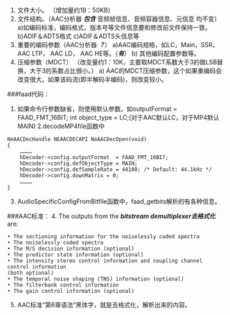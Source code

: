 ﻿
1. 文件大小。 （增加量约1B：50KB）
2. 文件结构。（AAC分析器 ***包含*** 音频帧信息、音频容器信息、元信息 均不变）
a)如编码标准，编码格式，版本号等文件信息要和修改前文件保持一致。
b)ADIF＆ADTS格式
c)ADIF＆ADTS头信息等
3. 重要的编码参数（AAC分析器 ***？***）
a)AAC编码规格，如LC，Main，SSR，AAC LTP， AAC LD， AAC HE等。（***有***）
b) 其他编码配置参数等。
4. 压缩参数（MDCT）
（改变量约1：10K，主要取MDCT系数大于3的做LSB替换，大于3的系数占比很小。）
a) AAC的MDCT压缩参数，这个如果重编码会改变很大。如果该码流(即半解码半编码)，则改变较小。

###faad代码：
1. 如果命令行参数缺省，则使用默认参数。如outputFormat = FAAD_FMT_16BIT;    int object_type = LC;(对于AAC默认LC，对于MP4默认MAIN)
2.decodeMP4file函数中
```
NeAACDecHandle NEAACDECAPI NeAACDecOpen(void)
{
    …………
    hDecoder->config.outputFormat  = FAAD_FMT_16BIT;
    hDecoder->config.defObjectType = MAIN;
    hDecoder->config.defSampleRate = 44100; /* Default: 44.1kHz */
    hDecoder->config.downMatrix = 0;
    …………
}
```
3. AudioSpecificConfigFromBitfile函数中，faad_getbits解析的有各种信息。

###AAC标准：
4. The outputs from the ***bitstream demultiplexer去格式化*** are:
```
• The sectioning information for the noiselessly coded spectra
• The noiselessly coded spectra
• The M/S decision information (optional)
• The predictor state information (optional)
• The intensity stereo control information and coupling channel control information
(both optional)
• The temporal noise shaping (TNS) information (optional)
• The filterbank control information
• The gain control information (optional)
```
5. AAC标准“第6章语法”黑体字，就是去格式化，解析出来的内容。

